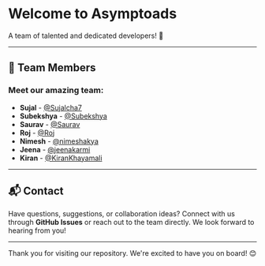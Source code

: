 # Welcome to Asymptoads

A team of talented and dedicated developers! 🚀

---

## 👥 Team Members



### Meet our amazing team:
- **Sujal** - [@Sujalcha7](https://github.com/Sujalcha7)
- **Subekshya** - [@Subekshya](https://github.com/Subekshyeah)
- **Saurav** - [@Saurav](https://github.com/sauravdhoju)
- **Roj** - [@Roj](https://github.com/Sreinumder)
- **Nimesh** - [@nimeshakya](https://github.com/nimeshakya)
- **Jeena** - [@jeenakarmi](https://github.com/jeenakarmi)
- **Kiran** - [@KiranKhayamali](https://github.com/KiranKhayamali)

---

## 📬 Contact

Have questions, suggestions, or collaboration ideas? Connect with us through **GitHub Issues** or reach out to the team directly. We look forward to hearing from you!

---

Thank you for visiting our repository. We're excited to have you on board! 😊
